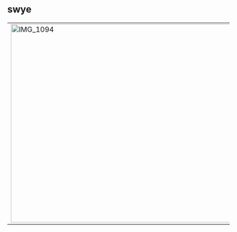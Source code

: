 ## swye </span>
<table>
  <tr>
    <td>
      <img src="https://i.pinimg.com/564x/0c/fa/32/0cfa32f333219313a611cfade57c77e1.jpg" alt="IMG_1094" width="800" height="450" />
    </td>
    <td>
                             
<strong style="font-size: 45px;">𝑺𝑬𝑪𝑼𝑹𝑰𝑻𝒀 𝑹𝑬𝑺𝑬𝑨𝑹𝑪𝑯𝑬𝑹</strong>  
- red team <br>
- i just try hacking <br>
- I do for fun: Valorant/Manga/hacking <br>
- Twitter/X : https://twitter.com/swye777 <br>
    </td>
  </tr>
</table>
